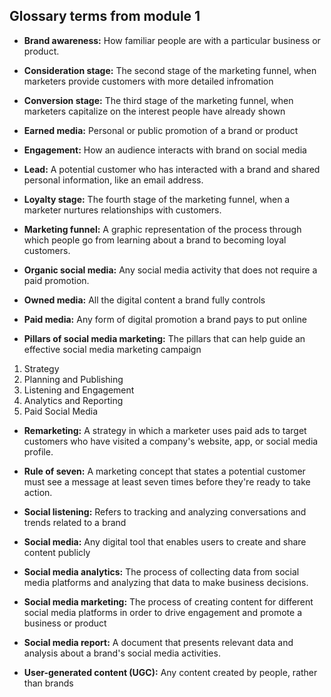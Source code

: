 ## Glossary terms from module 1

- **Brand awareness:** How familiar people are with a particular business or product.

- **Consideration stage:** The second stage of the marketing funnel, when marketers provide customers with more detailed infromation

- **Conversion stage:** The third stage of the marketing funnel, when marketers capitalize on the interest people have already shown

- **Earned media:** Personal or public promotion of a brand or product

- **Engagement:** How an audience interacts with brand on social media

- **Lead:** A potential customer who has interacted with a brand and shared personal information, like an email address.

- **Loyalty stage:** The fourth stage of the marketing funnel, when a marketer nurtures relationships with customers.

- **Marketing funnel:** A graphic representation of the process through which people go from learning about a brand to becoming loyal customers.

- **Organic social media:** Any social media activity that does not require a paid promotion.

- **Owned media:** All the digital content a brand fully controls

- **Paid media:** Any form of digital promotion a brand pays to put online

- **Pillars of social media marketing:** The pillars that can help guide an effective social media marketing campaign
1. Strategy
2. Planning and Publishing
3. Listening and Engagement
4. Analytics and Reporting
5. Paid Social Media

- **Remarketing:** A strategy in which a marketer uses paid ads to target customers who have visited a company's website, app, or social media profile.

- **Rule of seven:** A marketing concept that states a potential customer must see a message at least seven times before they're ready to take action.

- **Social listening:** Refers to tracking and analyzing conversations and trends related to a brand

- **Social media:** Any digital tool that enables users to create and share content publicly

- **Social media analytics:** The process of collecting data from social media platforms and analyzing that data to make business decisions.

- **Social media marketing:** The process of creating content for different social media platforms in order to drive engagement and promote a business or product

- **Social media report:** A document that presents relevant data and analysis about a brand's social media activities.

- **User-generated content (UGC):** Any content created by people, rather than brands
